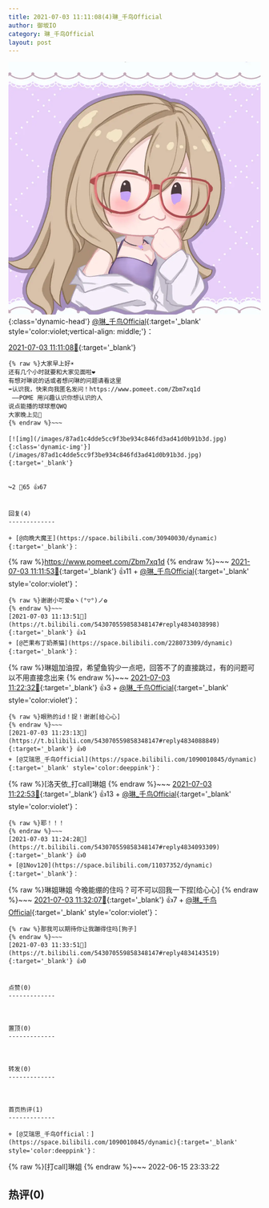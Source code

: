 ```yaml
---
title: 2021-07-03 11:11:08(4)琳_千鸟Official
author: 御坂IO
category: 琳_千鸟Official
layout: post
---
```


![img](/images/c0a88f85ebd0d056f37b114e0748e69556c8b488.jpg){:class='dynamic-head'}
[@琳_千鸟Official](https://space.bilibili.com/1620923329/dynamic){:target='_blank' style='color:violet;vertical-align: middle;'}：

[2021-07-03 11:11:08🔗](https://t.bilibili.com/543070559858348147){:target='_blank'}

~~~
{% raw %}大家早上好☀️
还有几个小时就要和大家见面啦❤️
有想对琳说的话或者想问琳的问题请看这里
➡️认识我，快来向我匿名发问！https://www.pomeet.com/Zbm7xq1d 
 ——POME 用兴趣认识你想认识的人
说点能播的球球惹QWQ
大家晚上见🌙
{% endraw %}~~~

[![img](/images/87ad1c4dde5cc9f3be934c846fd3ad41d0b91b3d.jpg){:class='dynamic-img'}](/images/87ad1c4dde5cc9f3be934c846fd3ad41d0b91b3d.jpg){:target='_blank'}


↪️2 💬65 👍67


回复(4)
-------------

+ [@向晩大魔王](https://space.bilibili.com/30940030/dynamic){:target='_blank'}：
~~~
{% raw %}https://www.pomeet.com/Zbm7xq1d
{% endraw %}~~~
[2021-07-03 11:11:53🔗](https://t.bilibili.com/543070559858348147#reply4834028683){:target='_blank'} 👍11
    + [@琳_千鸟Official](https://space.bilibili.com/1620923329/dynamic){:target='_blank' style='color:violet'}：
~~~
{% raw %}谢谢小可爱✿ヽ(°▽°)ノ✿
{% endraw %}~~~
[2021-07-03 11:13:51🔗](https://t.bilibili.com/543070559858348147#reply4834038998){:target='_blank'} 👍1
+ [@芒果布丁奶茶猫](https://space.bilibili.com/228073309/dynamic){:target='_blank'}：
~~~
{% raw %}琳姐加油捏，希望鱼钩少一点吧，回答不了的直接跳过，有的问题可以不用直接念出来
{% endraw %}~~~
[2021-07-03 11:22:32🔗](https://t.bilibili.com/543070559858348147#reply4834083508){:target='_blank'} 👍3
    + [@琳_千鸟Official](https://space.bilibili.com/1620923329/dynamic){:target='_blank' style='color:violet'}：
~~~
{% raw %}眼熟的id！捉！谢谢[给心心]
{% endraw %}~~~
[2021-07-03 11:23:13🔗](https://t.bilibili.com/543070559858348147#reply4834088849){:target='_blank'} 👍0
+ [@艾瑞思_千鸟Official](https://space.bilibili.com/1090010845/dynamic){:target='_blank' style='color:deeppink'}：
~~~
{% raw %}[洛天依_打call]琳姐
{% endraw %}~~~
[2021-07-03 11:22:53🔗](https://t.bilibili.com/543070559858348147#reply4834084117){:target='_blank'} 👍13
    + [@琳_千鸟Official](https://space.bilibili.com/1620923329/dynamic){:target='_blank' style='color:violet'}：
~~~
{% raw %}耶！！！
{% endraw %}~~~
[2021-07-03 11:24:28🔗](https://t.bilibili.com/543070559858348147#reply4834093309){:target='_blank'} 👍0
+ [@1Nov120](https://space.bilibili.com/11037352/dynamic){:target='_blank'}：
~~~
{% raw %}琳姐琳姐 今晚能绷的住吗？可不可以回我一下捏[给心心]
{% endraw %}~~~
[2021-07-03 11:32:07🔗](https://t.bilibili.com/543070559858348147#reply4834140197){:target='_blank'} 👍7
    + [@琳_千鸟Official](https://space.bilibili.com/1620923329/dynamic){:target='_blank' style='color:violet'}：
~~~
{% raw %}那我可以期待你让我蹦得住吗[狗子]
{% endraw %}~~~
[2021-07-03 11:33:51🔗](https://t.bilibili.com/543070559858348147#reply4834143519){:target='_blank'} 👍0


点赞(0)
-------------



置顶(0)
-------------



转发(0)
-------------



首页热评(1)
-------------

+ [@艾瑞思_千鸟Official：](https://space.bilibili.com/1090010845/dynamic){:target='_blank' style='color:deeppink'}：
~~~
{% raw %}[打call]琳姐
{% endraw %}~~~
2022-06-15 23:33:22


热评(0)
-------------



